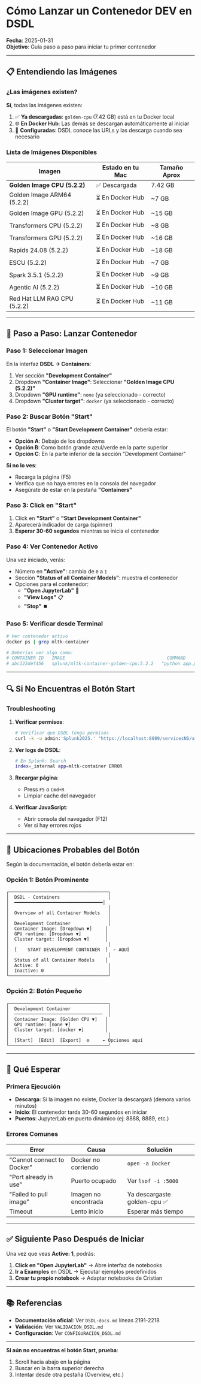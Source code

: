 # Cómo Lanzar un Contenedor DEV en DSDL

**Fecha**: 2025-01-31  
**Objetivo**: Guía paso a paso para iniciar tu primer contenedor

---

## 📋 Entendiendo las Imágenes

### ¿Las imágenes existen?

**Sí**, todas las imágenes existen:

1. ✅ **Ya descargadas**: `golden-cpu` (7.42 GB) está en tu Docker local
2. 🌐 **En Docker Hub**: Las demás se descargan automáticamente al iniciar
3. 📝 **Configuradas**: DSDL conoce las URLs y las descarga cuando sea necesario

### Lista de Imágenes Disponibles

| Imagen | Estado en tu Mac | Tamaño Aprox |
|--------|------------------|--------------|
| **Golden Image CPU (5.2.2)** | ✅ Descargada | 7.42 GB |
| Golden Image ARM64 (5.2.2) | ⏳ En Docker Hub | ~7 GB |
| Golden Image GPU (5.2.2) | ⏳ En Docker Hub | ~15 GB |
| Transformers CPU (5.2.2) | ⏳ En Docker Hub | ~8 GB |
| Transformers GPU (5.2.2) | ⏳ En Docker Hub | ~16 GB |
| Rapids 24.08 (5.2.2) | ⏳ En Docker Hub | ~18 GB |
| ESCU (5.2.2) | ⏳ En Docker Hub | ~7 GB |
| Spark 3.5.1 (5.2.2) | ⏳ En Docker Hub | ~9 GB |
| Agentic AI (5.2.2) | ⏳ En Docker Hub | ~10 GB |
| Red Hat LLM RAG CPU (5.2.2) | ⏳ En Docker Hub | ~11 GB |

---

## 🚀 Paso a Paso: Lanzar Contenedor

### Paso 1: Seleccionar Imagen

En la interfaz **DSDL → Containers**:

1. Ver sección **"Development Container"**
2. Dropdown **"Container Image"**: Seleccionar **"Golden Image CPU (5.2.2)"**
3. Dropdown **"GPU runtime"**: `none` (ya seleccionado - correcto)
4. Dropdown **"Cluster target"**: `docker` (ya seleccionado - correcto)

### Paso 2: Buscar Botón "Start"

El botón **"Start"** o **"Start Development Container"** debería estar:

- **Opción A**: Debajo de los dropdowns
- **Opción B**: Como botón grande azul/verde en la parte superior
- **Opción C**: En la parte inferior de la sección "Development Container"

**Si no lo ves**:
- Recarga la página (F5)
- Verifica que no haya errores en la consola del navegador
- Asegúrate de estar en la pestaña **"Containers"**

### Paso 3: Click en "Start"

1. Click en **"Start"** o **"Start Development Container"**
2. Aparecerá indicador de carga (spinner)
3. **Esperar 30-60 segundos** mientras se inicia el contenedor

### Paso 4: Ver Contenedor Activo

Una vez iniciado, verás:

- Número en **"Active"**: cambia de `0` a `1`
- Sección **"Status of all Container Models"**: muestra el contenedor
- Opciones para el contenedor:
  - **"Open JupyterLab"** 🔗
  - **"View Logs"** 📋
  - **"Stop"** ⏹️

### Paso 5: Verificar desde Terminal

```bash
# Ver contenedor activo
docker ps | grep mltk-container

# Deberías ver algo como:
# CONTAINER ID   IMAGE                                      COMMAND                  STATUS
# abc123def456   splunk/mltk-container-golden-cpu:5.2.2   "python app.py"         Up 30 seconds
```

---

## 🔍 Si No Encuentras el Botón Start

### Troubleshooting

1. **Verificar permisos**:
   ```bash
   # Verificar que DSDL tenga permisos
   curl -k -u admin:'Splunk2025.' "https://localhost:8089/servicesNS/admin/mltk-container/services/mltk_container_status" | head -50
   ```

2. **Ver logs de DSDL**:
   ```bash
   # En Splunk: Search
   index=_internal app=mltk-container ERROR
   ```

3. **Recargar página**:
   - Press `F5` o `Cmd+R`
   - Limpiar cache del navegador

4. **Verificar JavaScript**:
   - Abrir consola del navegador (F12)
   - Ver si hay errores rojos

---

## 📸 Ubicaciones Probables del Botón

Según la documentación, el botón debería estar en:

### Opción 1: Botón Prominente
```
┌─────────────────────────────────────┐
│  DSDL - Containers                  │
│  ━━━━━━━━━━━━━━━━━━━━━━━━━━━━━━━━━│
│                                     │
│  Overview of all Container Models   │
│                                     │
│  Development Container              │
│  Container Image: [Dropdown ▼]     │
│  GPU runtime: [Dropdown ▼]         │
│  Cluster target: [Dropdown ▼]      │
│                                     │
│  [    START DEVELOPMENT CONTAINER  ]  ← AQUÍ
│                                     │
│  Status of all Container Models    │
│  Active: 0                          │
│  Inactive: 0                        │
└─────────────────────────────────────┘
```

### Opción 2: Botón Pequeño
```
┌─────────────────────────────────────┐
│  Development Container              │
│  ─────────────────────────────────  │
│  Container Image: [Golden CPU ▼]   │
│  GPU runtime: [none ▼]             │
│  Cluster target: [docker ▼]        │
│                                     │
│  [Start]  [Edit]  [Export]  ⚙️     ← Opciones aquí
└─────────────────────────────────────┘
```

---

## 🎯 Qué Esperar

### Primera Ejecución

- **Descarga**: Si la imagen no existe, Docker la descargará (demora varios minutos)
- **Inicio**: El contenedor tarda 30-60 segundos en iniciar
- **Puertos**: JupyterLab en puerto dinámico (ej: 8888, 8889, etc.)

### Errores Comunes

| Error | Causa | Solución |
|-------|-------|----------|
| "Cannot connect to Docker" | Docker no corriendo | `open -a Docker` |
| "Port already in use" | Puerto ocupado | Ver `lsof -i :5000` |
| "Failed to pull image" | Imagen no encontrada | Ya descargaste golden-cpu ✅ |
| Timeout | Lento inicio | Esperar más tiempo |

---

## ✅ Siguiente Paso Después de Iniciar

Una vez que veas **Active: 1**, podrás:

1. **Click en "Open JupyterLab"** → Abre interfaz de notebooks
2. **Ir a Examples** en DSDL → Ejecutar ejemplos predefinidos
3. **Crear tu propio notebook** → Adaptar notebooks de Cristian

---

## 📚 Referencias

- **Documentación oficial**: Ver `DSDL-docs.md` líneas 2191-2218
- **Validación**: Ver `VALIDACION_DSDL.md`
- **Configuración**: Ver `CONFIGURACION_DSDL.md`

---

**Si aún no encuentras el botón Start, prueba**:
1. Scroll hacia abajo en la página
2. Buscar en la barra superior derecha
3. Intentar desde otra pestaña (Overview, etc.)

